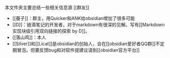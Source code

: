 本文件夹主要总结一些相关信息源
[[群友]]
- [[蚕子]]：群主，用Quicker和ANK给obsidian增加了很多可能
- [[D]]：链滴笔记的开发者，对于markdown有很深的见解。写有[[Markdown 实现块级引用双向链接的探索 by D]]。
- [[落山鸡]]：本人
- [[Silver]]和[[Licat]]是obsidian的创始人，会在[[obsidian爱好者QQ群]]不定期冒泡，但要反馈bug和对软件提建议请到[[obsidian官方平台]]